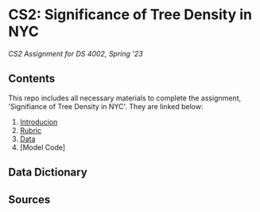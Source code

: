 # CS2: Significance of Tree Density in NYC
*CS2 Assignment for DS 4002, Spring '23*

## Contents

This repo includes all necessary materials to complete the assignment, 'Signifiance of Tree Density in NYC'. They are linked below:

1. [Introducion](./Hook%20document.pdf)
2. [Rubric](./Rubric.pdf)
3. [Data](./treeDensity_data.csv)
4. [Model Code]

## Data Dictionary

## Sources
